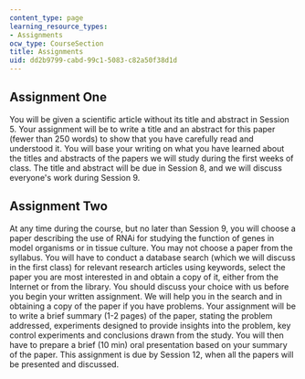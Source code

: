 ```yaml
---
content_type: page
learning_resource_types:
- Assignments
ocw_type: CourseSection
title: Assignments
uid: dd2b9799-cabd-99c1-5083-c82a50f38d1d
---
```


Assignment One
--------------

You will be given a scientific article without its title and abstract in Session 5. Your assignment will be to write a title and an abstract for this paper (fewer than 250 words) to show that you have carefully read and understood it. You will base your writing on what you have learned about the titles and abstracts of the papers we will study during the first weeks of class. The title and abstract will be due in Session 8, and we will discuss everyone's work during Session 9.

Assignment Two
--------------

At any time during the course, but no later than Session 9, you will choose a paper describing the use of RNAi for studying the function of genes in model organisms or in tissue culture. You may not choose a paper from the syllabus. You will have to conduct a database search (which we will discuss in the first class) for relevant research articles using keywords, select the paper you are most interested in and obtain a copy of it, either from the Internet or from the library. You should discuss your choice with us before you begin your written assignment. We will help you in the search and in obtaining a copy of the paper if you have problems. Your assignment will be to write a brief summary (1-2 pages) of the paper, stating the problem addressed, experiments designed to provide insights into the problem, key control experiments and conclusions drawn from the study. You will then have to prepare a brief (10 min) oral presentation based on your summary of the paper. This assignment is due by Session 12, when all the papers will be presented and discussed.